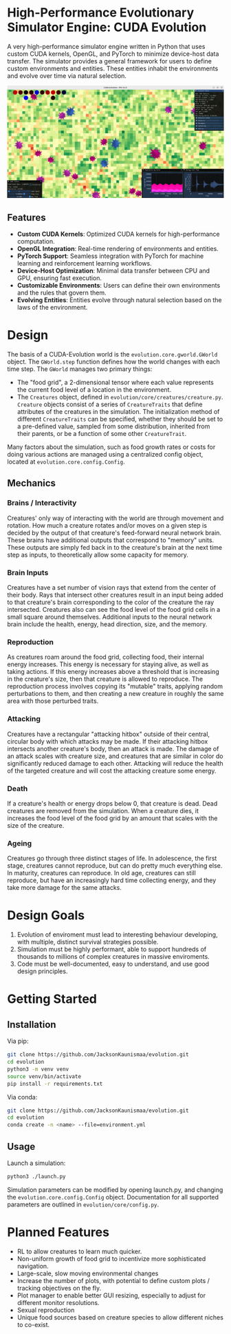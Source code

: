 # High-Performance Evolutionary Simulator Engine: CUDA Evolution

A very high-performance simulator engine written in Python that uses custom CUDA kernels, OpenGL, and PyTorch to minimize device-host data transfer. The simulator provides a general framework for users to define custom environments and entities. These entities inhabit the environments and evolve over time via natural selection.

![Visualization of a CUDA-Evolution simulation](https://github.com/JacksonKaunismaa/evolution/blob/master/assets/cuda-evolution.png)

## Features

- **Custom CUDA Kernels**: Optimized CUDA kernels for high-performance computation.
- **OpenGL Integration**: Real-time rendering of environments and entities.
- **PyTorch Support**: Seamless integration with PyTorch for machine learning and reinforcement learning workflows.
- **Device-Host Optimization**: Minimal data transfer between CPU and GPU, ensuring fast execution.
- **Customizable Environments**: Users can define their own environments and the rules that govern them.
- **Evolving Entities**: Entities evolve through natural selection based on the laws of the environment.

# Design

The basis of a CUDA-Evolution world is the `evolution.core.gworld.GWorld` object. The `GWorld.step` function defines how the world changes with each time step. The `GWorld` manages two primary things:
- The "food grid", a 2-dimensional tensor where each value represents the current food level of a location in the environment.
- The `Creatures` object, defined in `evolution/core/creatures/creature.py`. `Creature` objects consist of a series of `CreatureTraits` that define attributes of the creatures in the simulation. The initialization method of different `CreatureTraits` can be specified, whether they should be set to a pre-defined value, sampled from some distribution, inherited from their parents, or be a function of some other `CreatureTrait`.

Many factors about the simulation, such as food growth rates or costs for doing various actions are managed using a centralized config object, located at `evolution.core.config.Config`.

## Mechanics

### Brains / Interactivity
Creatures' only way of interacting with the world are through movement and rotation. How much a creature rotates and/or moves on a given step is decided by the output of that creature's feed-forward neural network brain. These brains have additional outputs that correspond to "memory" units. These outputs are simply fed back in to the creature's brain at the next time step as inputs, to theoretically allow some capacity for memory.


### Brain Inputs

Creatures have a set number of vision rays that extend from the center of their body. Rays that intersect other creatures result in an input being added to that creature's brain corresponding to the color of the creature the ray intersected. Creatures also can see the food level of the food grid cells in a small square around themselves. Additional inputs to the neural network brain include the health, energy, head direction, size, and the memory.

### Reproduction

As creatures roam around the food grid, collecting food, their internal energy increases. This energy is necessary for staying alive, as well as taking actions. If this energy increases above a threshold that is increasing in the creature's size, then that creature is allowed to reproduce. The reproduction process involves copying its "mutable" traits, applying random perturbations to them, and then creating a new creature in roughly the same area with those perturbed traits.

### Attacking

Creatures have a rectangular "attacking hitbox" outside of their central, circular body with which attacks may be made. If their attacking hitbox intersects another creature's body, then an attack is made. The damage of an attack scales with creature size, and creatures that are similar in color do significantly reduced damage to each other. Attacking will reduce the health of the targeted creature and will cost the attacking creature some energy.

### Death

If a creature's health or energy drops below 0, that creature is dead. Dead creatures are removed from the simulation. When a creature dies, it increases the food level of the food grid by an amount that scales with the size of the creature.

### Ageing

Creatures go through three distinct stages of life. In adolescence, the first stage, creatures cannot reproduce, but can do pretty much everything else. In maturity, creatures can reproduce. In old age, creatures can still reproduce, but have an increasingly hard time collecting energy, and they take more damage for the same attacks.

# Design Goals

1. Evolution of enviroment must lead to interesting behaviour developing, with multiple, distinct survival strategies possible.
2. Simulation must be highly performant, able to support hundreds of thousands to millions of complex creatures in massive enviroments.
3. Code must be well-documented, easy to understand, and use good design principles.


# Getting Started

## Installation

Via pip:

```bash
git clone https://github.com/JacksonKaunismaa/evolution.git
cd evolution
python3 -m venv venv
source venv/bin/activate
pip install -r requirements.txt
```

Via conda:
```bash
git clone https://github.com/JacksonKaunismaa/evolution.git
cd evolution
conda create -n <name> --file=environment.yml
```


## Usage
Launch a simulation:

```bash
python3 ./launch.py
```

Simulation parameters can be modified by opening launch.py, and changing the `evolution.core.config.Config` object. Documentation for all supported parameters are outlined in `evolution/core/config.py`.


# Planned Features
 - RL to allow creatures to learn much quicker.
 - Non-uniform growth of food grid to incentivize more sophisticated navigation.
 - Large-scale, slow moving environmental changes
 - Increase the number of plots, with potential to define custom plots / tracking objectives on the fly.
 - Plot manager to enable better GUI resizing, especially to adjust for different monitor resolutions.
 - Sexual reproduction
 - Unique food sources based on creature species to allow different niches to co-exist.
